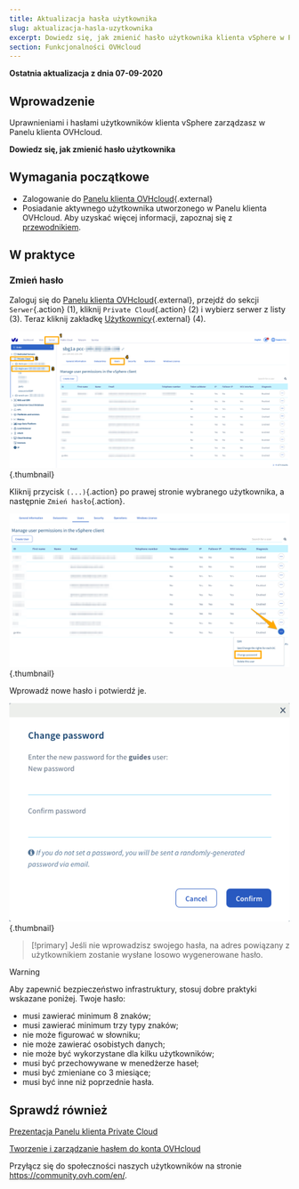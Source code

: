 ```yaml
---
title: Aktualizacja hasła użytkownika
slug: aktualizacja-hasla-uzytkownika
excerpt: Dowiedz się, jak zmienić hasło użytkownika klienta vSphere w Panelu klienta OVHcloud
section: Funkcjonalności OVHcloud
---
```


**Ostatnia aktualizacja z dnia 07-09-2020**
 
## Wprowadzenie

Uprawnieniami i hasłami użytkowników klienta vSphere zarządzasz w Panelu klienta OVHcloud.

**Dowiedz się, jak zmienić hasło użytkownika**

## Wymagania początkowe

- Zalogowanie do [Panelu klienta OVHcloud](https://www.ovh.com/auth/?action=gotomanager){.external}
- Posiadanie aktywnego użytkownika utworzonego w Panelu klienta OVHcloud. Aby uzyskać więcej informacji, zapoznaj się z [przewodnikiem](../manager-ovh-private-cloud/).

## W praktyce

### Zmień hasło

Zaloguj się do [Panelu klienta OVHcloud](https://www.ovh.com/auth/?action=gotomanager){.external}, przejdź do sekcji `Serwer`{.action} (1), kliknij `Private Cloud`{.action} (2) i wybierz serwer z listy (3). Teraz kliknij zakładkę [Użytkownicy](https://www.ovh.com/auth/?action=gotomanager){.external} (4).

![dostęp do Panelu klienta](images/userpassword1.png){.thumbnail}

Kliknij przycisk `(...)`{.action} po prawej stronie wybranego użytkownika, a następnie `Zmień hasło`{.action}.

![zmień hasło](images/userpassword2.png){.thumbnail}

Wprowadź nowe hasło i potwierdź je.

![zmień hasło](images/userpassword3.png){.thumbnail}

> [!primary]
> Jeśli nie wprowadzisz swojego hasła, na adres powiązany z użytkownikiem zostanie wysłane losowo wygenerowane hasło.
> 


> [!warning]
>
>Aby zapewnić bezpieczeństwo infrastruktury, stosuj dobre praktyki wskazane poniżej. Twoje hasło:
>
> - musi zawierać minimum 8 znaków;
> - musi zawierać minimum trzy typy znaków;
> - nie może figurować w słowniku;
> - nie może zawierać osobistych danych;
> - nie może być wykorzystane dla kilku użytkowników;
> - musi być przechowywane w menedżerze haseł;
> - musi być zmieniane co 3 miesiące;
> - musi być inne niż poprzednie hasła.
>

## Sprawdź również

[Prezentacja Panelu klienta Private Cloud](../manager-ovh-private-cloud/)

[Tworzenie i zarządzanie hasłem do konta OVHcloud](../zarzadzanie-haslem/)

Przyłącz się do społeczności naszych użytkowników na stronie <https://community.ovh.com/en/>.
